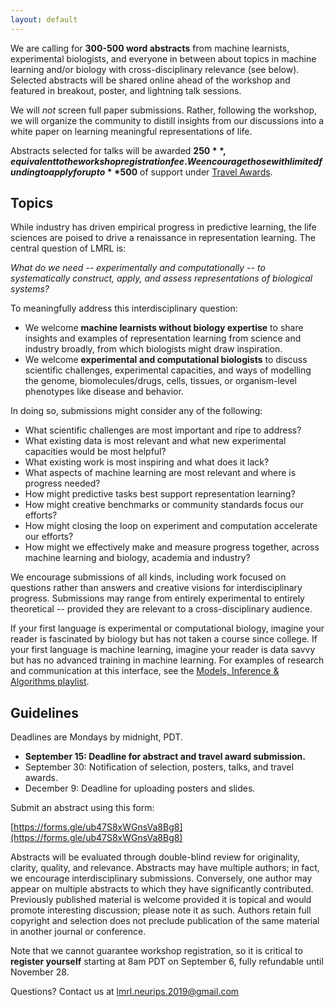 ```yaml
---
layout: default
---
```

We are calling for **300-500 word abstracts** from machine learnists, experimental biologists, and everyone in between about topics in machine learning and/or biology with cross-disciplinary relevance (see below). Selected abstracts will be shared online ahead of the workshop and featured in breakout, poster, and lightning talk sessions.

We will *not* screen full paper submissions. Rather, following the workshop, we will organize the community to distill insights from our discussions into a white paper on learning meaningful representations of life.

Abstracts selected for talks will be awarded **$250**, equivalent to the workshop registration fee. We encourage those with limited funding to apply for up to **$500** of support under [Travel Awards](https://lmrl-bio.github.io/travel).

## Topics

While industry has driven empirical progress in predictive learning, the life sciences are poised to drive a renaissance in representation learning. The central question of LMRL is:

*What do we need -- experimentally and computationally -- to systematically construct, apply, and assess representations of biological systems?*

To meaningfully address this interdisciplinary question:

- We welcome **machine learnists without biology expertise** to share insights and examples of representation learning from science and industry broadly, from which biologists might draw inspiration.
- We welcome **experimental and computational biologists** to discuss scientific challenges, experimental capacities, and ways of modelling the genome, biomolecules/drugs, cells, tissues, or organism-level phenotypes like disease and behavior.

In doing so, submissions might consider any of the following:

- What scientific challenges are most important and ripe to address?
- What existing data is most relevant and what new experimental capacities would be most helpful?
- What existing work is most inspiring and what does it lack?
- What aspects of machine learning are most relevant and where is progress needed?
- How might predictive tasks best support representation learning?
- How might creative benchmarks or community standards focus our efforts?
- How might closing the loop on experiment and computation accelerate our efforts?
- How might we effectively make and measure progress together, across machine learning and biology, academia and industry?

We encourage submissions of all kinds, including work focused on questions rather than answers and creative visions for interdisciplinary progress. Submissions may range from entirely experimental to entirely theoretical -- provided they are relevant to a cross-disciplinary audience.

If your first language is experimental or computational biology, imagine your reader is fascinated by biology but has not taken a course since college. If your first language is machine learning, imagine your reader is data savvy but has no advanced training in machine learning. For examples of research and communication at this interface, see the [Models, Inference & Algorithms playlist](https://www.youtube.com/playlist?list=PLlMMtlgw6qNjROoMNTBQjAcdx53kV50cS).

## Guidelines

Deadlines are Mondays by midnight, PDT.

- **September 15: Deadline for abstract and travel award submission.**
- September 30: Notification of selection, posters, talks, and travel awards.
- December 9: Deadline for uploading posters and slides.

Submit an abstract using this form:

[https://forms.gle/ub47S8xWGnsVa8Bg8](https://forms.gle/ub47S8xWGnsVa8Bg8)

Abstracts will be evaluated through double-blind review for originality, clarity, quality, and relevance. Abstracts may have multiple authors; in fact, we encourage interdisciplinary submissions. Conversely, one author may appear on multiple abstracts to which they have significantly contributed. Previously published material is welcome provided it is topical and would promote interesting discussion; please note it as such. Authors retain full copyright and selection does not preclude publication of the same material in another journal or conference.

Note that we cannot guarantee workshop registration, so it is critical to **register yourself** starting at 8am PDT on September 6, fully refundable until November 28.

Questions? Contact us at <a href = "mailto: lmrl.neurips.2019@gmail.com">lmrl.neurips.2019@gmail.com</a>
